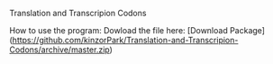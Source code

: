 Translation and Transcripion Codons

How to use the program:
Dowload the file here: [Download Package] (https://github.com/kinzorPark/Translation-and-Transcripion-Codons/archive/master.zip)
